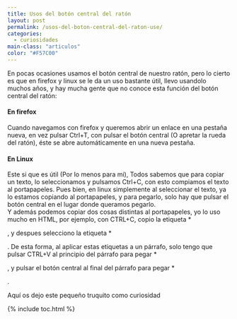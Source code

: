 ```yaml
---
title: Usos del botón central del ratón
layout: post
permalink: /usos-del-boton-central-del-raton-use/
categories:
  - curiosidades
main-class: "articulos"
color: "#F57C00"
---
```

En pocas ocasiones usamos el botón central de nuestro ratón, pero lo cierto es que en firefox y linux se le da un uso bastante útil, llevo usandolo muchos años, y hay mucha gente que no conoce esta función del botón central del ratón:

#### En firefox

Cuando navegamos con firefox y queremos abrir un enlace en una pestaña nueva, en vez pulsar Ctrl+T, con pulsar el botón central (O apretar la rueda del ratón), éste se abre automáticamente en una nueva pestaña.

#### En Linux

Este si que es útil (Por lo menos para mi), Todos sabemos que para copiar un texto, lo seleccionamos y pulsamos Ctrl+C, con esto compiamos el texto al portapapeles. Pues bien, en linux simplemente al seleccionar el texto, ya lo estamos copiando al portapapeles, y para pegarlo, solo hay que pulsar el botón central en el lugar donde queramos pegarlo.  
Y además podemos copiar dos cosas distintas al portapapeles, yo lo uso mucho en HTML, por ejemplo, con CTRL+C, copio la etiqueta *

</em>, y despues selecciono la etiqueta *</p>

</em>. De esta forma, al aplicar estas etiquetas a un párrafo, solo tengo que pulsar CTRL+V al principio del párrafo para pegar *

</em>, y pulsar el botón central al final del párrafo para pegar *</p>

</em>.

Aquí os dejo este pequeño truquito como curiosidad



{% include toc.html %}
